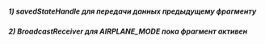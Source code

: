 ##### 1) savedStateHandle для передачи данных предыдущему фрагменту
##### 2) BroadcastReceiver для AIRPLANE_MODE пока фрагмент активен
